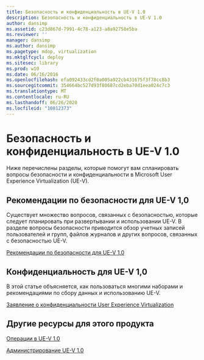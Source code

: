 ```yaml
---
title: Безопасность и конфиденциальность в UE-V 1.0
description: Безопасность и конфиденциальность в UE-V 1.0
author: dansimp
ms.assetid: c23d867d-7991-4c78-a123-a8a92758e5ba
ms.reviewer: ''
manager: dansimp
ms.author: dansimp
ms.pagetype: mdop, virtualization
ms.mktglfcycl: deploy
ms.sitesec: library
ms.prod: w10
ms.date: 06/16/2016
ms.openlocfilehash: efa092433cd2f0a005a922cb431675f3f78cc8b3
ms.sourcegitcommit: 354664bc527d93f80687cd2eba70d1eea024c7c3
ms.translationtype: MT
ms.contentlocale: ru-RU
ms.lasthandoff: 06/26/2020
ms.locfileid: "10812373"
---
```

# Безопасность и конфиденциальность в UE-V 1.0


Ниже перечислены разделы, которые помогут вам спланировать вопросы безопасности и конфиденциальности в Microsoft User Experience Virtualization (UE-V).

## Рекомендации по безопасности для UE-V 1,0


Существует множество вопросов, связанных с безопасностью, которые следует планировать при развертывании и использовании UE-V. В разделе вопросы безопасности приводится обзор учетных записей пользователей и групп, файлов журналов и других вопросов, связанных с безопасностью UE-V.

[Рекомендации по безопасности для UE-V 1.0](ue-v-10-security-considerations.md)

## Конфиденциальность для UE-V 1,0


В этой статье объясняется, как пользоваться многими наборами и рекомендациями по сбору данных и использованию UE-V.

[Заявление о конфиденциальности User Experience Virtualization](user-experience-virtualization-privacy-statement.md)

## Другие ресурсы для этого продукта


[Операции в UE-V 1.0](operations-for-ue-v-10.md)

[Администрирование UE-V 1.0](administering-ue-v-10.md)

 

 





